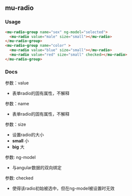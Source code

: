 ## mu-radio

### Usage

```html
<mu-radio-group name="sex" ng-model="selected">
  <mu-radio value="male" size="small"></mu-radio>
</mu-radio-group>
<mu-radio-group name="color" >
  <mu-radio value="blue" size="small"></mu-radio>
  <mu-radio value="red" size="small" checked></mu-radio>
</mu-radio-group>
```

### Docs

参数：value
* 表单radio的固有属性，不解释

参数：name
* 表单radio的固有属性，不解释

参数：size
* 设置radio的大小
* **small** 小
* **big** 大

参数: ng-model
* 与angular数据的双向绑定

参数: checked
* 使得该radio初始被选中，但在ng-model被设置时无效
